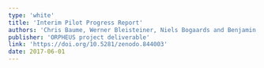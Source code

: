 ```yaml
---
type: 'white'
title: 'Interim Pilot Progress Report'
authors: 'Chris Baume, Werner Bleisteiner, Niels Bogaards and Benjamin Duval'
publisher: 'ORPHEUS project deliverable'
link: 'https://doi.org/10.5281/zenodo.844003'
date: 2017-06-01
---
```

